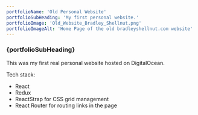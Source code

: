 ```yaml
---
portfolioName: 'Old Personal Website'
portfolioSubHeading: 'My first personal website.'
portfolioImage: 'Old_Website_Bradley_Shellnut.png'
portfolioImageAlt: 'Home Page of the old bradleyshellnut.com website'
---
```


<script>
    import ExternalLink from '$lib/components/ExternalLink.svelte';
</script>

### {portfolioSubHeading}

This was my first real personal website hosted on DigitalOcean.

Tech stack:

- React
- Redux
- ReactStrap for CSS grid management
- React Router for routing links in the page
